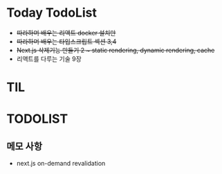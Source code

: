 # Today TodoList

- ~~따라하며 배우는 리액트 docker 설치만~~
- ~~따라하며 배우는 타입스크립트 섹션 3,4~~
- ~~Next.js 삭제기능 만들기 2 ~ static rendering, dynamic rendering, cache~~
- 리액트를 다루는 기술 9장

# TIL

# TODOLIST

## 메모 사항

- next.js on-demand revalidation
